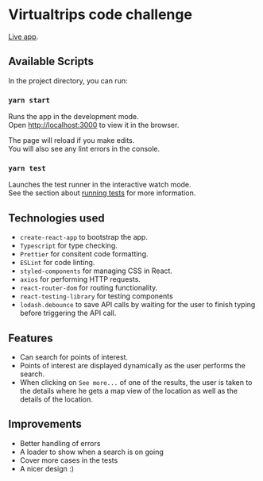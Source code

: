 # Virtualtrips code challenge

[Live app](https://poi-search.netlify.app/).

## Available Scripts

In the project directory, you can run:

### `yarn start`

Runs the app in the development mode.\
Open [http://localhost:3000](http://localhost:3000) to view it in the browser.

The page will reload if you make edits.\
You will also see any lint errors in the console.

### `yarn test`

Launches the test runner in the interactive watch mode.\
See the section about [running tests](https://facebook.github.io/create-react-app/docs/running-tests) for more information.

## Technologies used

- `create-react-app` to bootstrap the app.
- `Typescript` for type checking.
- `Prettier` for consitent code formatting.
- `ESLint` for code linting.
- `styled-components` for managing CSS in React.
- `axios` for performing HTTP requests.
- `react-router-dom` for routing functionality.
- `react-testing-library` for testing components
- `lodash.debounce` to save API calls by waiting for the user to finish typing before triggering the API call.

## Features

- Can search for points of interest.
- Points of interest are displayed dynamically as the user performs the search.
- When clicking on `See more...` of one of the results, the user is taken to the details where he gets a map view of the location as well as the details of the location.

## Improvements

- Better handling of errors
- A loader to show when a search is on going
- Cover more cases in the tests
- A nicer design :)

